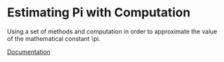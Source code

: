 # Estimating Pi with Computation

Using a set of methods and computation in order to approximate the value of the mathematical constant \pi.

[Documentation](https://github.com/rushil-ambati/estimating-pi/blob/master/Estimating_Pi.pdf)
